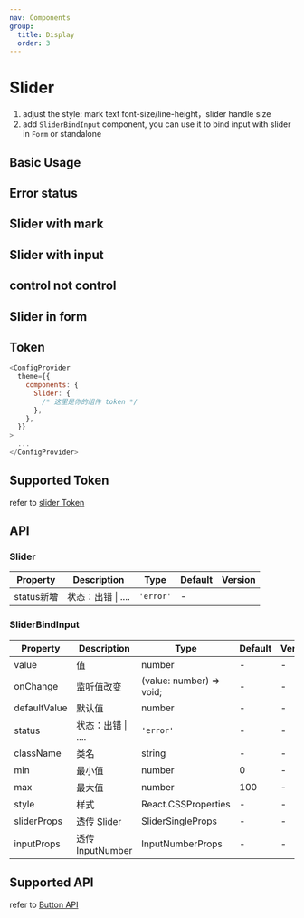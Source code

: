 ```yaml
---
nav: Components
group:
  title: Display
  order: 3
---
```


# Slider

1. adjust the style: mark text font-size/line-height，slider handle size
2. add `SliderBindInput` component, you can use it to bind input with slider in `Form` or standalone

## Basic Usage

<code src="./demos/basic.tsx"></code>

## Error status

<code src="./demos/error.tsx"></code>

## Slider with mark

<code src="./demos/marks.tsx"></code>

## Slider with input

<code src="./demos/withInput.tsx"></code>

## control not control

<code src="./demos/controlNotControl.tsx"></code>

## Slider in form

<code src="./demos/slideInForm.tsx"></code>

## Token

```js
<ConfigProvider
  theme={{
    components: {
      Slider: {
        /* 这里是你的组件 token */
      },
    },
  }}
>
  ...
</ConfigProvider>
```

## Supported Token

refer to [slider Token](https://ant.design/components/slider-cn#%E4%B8%BB%E9%A2%98%E5%8F%98%E9%87%8Fdesign-token)

## API

### Slider

| Property                                 | Description        | Type      | Default | Version |
| ---------------------------------------- | ------------------ | --------- | ------- | ------- |
| status<Badge type='success'>新增</Badge> | 状态：出错 \| .... | `'error'` | -       |

### SliderBindInput

| Property     | Description        | Type                     | Default | Version |
| ------------ | ------------------ | ------------------------ | ------- | ------- |
| value        | 值                 | number                   | -       | -       |
| onChange     | 监听值改变         | (value: number) => void; | -       | -       |
| defaultValue | 默认值             | number                   | -       | -       |
| status       | 状态：出错 \| .... | `'error'`                | -       | -       |
| className    | 类名               | string                   | -       | -       |
| min          | 最小值             | number                   | 0       | -       |
| max          | 最大值             | number                   | 100     | -       |
| style        | 样式               | React.CSSProperties      | -       | -       |
| sliderProps  | 透传 Slider        | SliderSingleProps        | -       | -       |
| inputProps   | 透传 InputNumber   | InputNumberProps         | -       | -       |

## Supported API

refer to [Button API](https://ant.design/components/button-cn#api)

